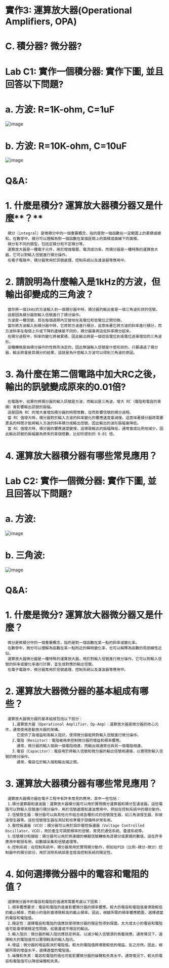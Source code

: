 # 實作3: 運算放大器(Operational Amplifiers, OPA)
# C. 積分器? 微分器?
# Lab C1: 實作一個積分器: 實作下圖, 並且回答以下問題?
# a. 方波: R=1K-ohm, C=1uF
![image](https://github.com/Damn-666/EC2024/assets/162285202/e5d4d5e4-617b-411b-84ac-06e5faac381b)
# b. 方波: R=10K-ohm, C=10uF
![image](https://github.com/Damn-666/EC2024/assets/162285202/c2c1007e-0ef4-4361-b949-1473a9a0e30c)
# Q&A:
# 1. 什麼是積分? 運算放大器積分器又是什麼**？**
     積分（integral）是微積分中的一個重要概念，指的是對一個函數在一定範圍上的累積或總和。在數學中，積分可以理解為對一個函數在某個區間上的面積或曲線下的面積。
     積分有不同的類型，包括定積分和不定積分等。
     運算放大器是一種電子元件，用於增強電壓、電流或功率。而積分器是一種特殊的運算放大器，它可以對輸入信號進行積分操作。
     在電子電路中，積分器常用於訊號處理、控制系統以及濾波器等應用中。
# 2. 請說明為什麼輸入是1kHz的方波，但輸出卻變成的三角波？
     當你將一個1kHz的方波輸入到一個積分器中時，積分器的輸出會是一個三角波形狀的信號。
     這是因為積分器對輸入信號進行了積分操作。
     方波是一種信號，其在每個週期內交替地在高電位和低電位之間切換。
     當你將方波輸入到積分器中時，它將對方波進行積分，這意味著它將方波的斜率進行積分，而方波斜率在每個上升或下降的邊緣是不同的，積分器會將這些斜率積分起來。
     在積分過程中，斜率的變化將被累積，因此輸出將是一個從低電位到高電位逐漸增加的三角波形。
     這種轉換是由積分操作的性質所決定的，因此無論輸入信號是什麼形狀的，只要通過了積分器，輸出將會是其積分的結果，這就是為什麼輸入方波可以得到三角波的原因。
# 3. 為什麼在第二個電路中加大RC之後，輸出的訊號變成原來的0.01倍?
     在電路中，如果你將積分器的輸入訊號是方波，而輸出是三角波，增大 RC（電阻和電容的乘積）會影響輸出訊號的振幅。
     這是因為 RC 的增大會增加積分器的時間常數，從而影響信號的積分過程。
     當 RC 值增大時，積分器對於輸入方波的斜率變化的響應速度會減慢。這意味著積分器將需要更長的時間才能將輸入方波的斜率積分成輸出信號，因此輸出的波形振幅會降低。
     當 RC 值增大時，積分器的響應速度變慢，這導致輸出的振幅降低，通常會成比例地減少，因此輸出訊號的振幅變為原來的某個倍數，比如你提到的 0.01 倍。
# 4. 運算放大器積分器有哪些常見應用？
# Lab C2: 實作一個微分器: 實作下圖, 並且回答以下問題?
# a. 方波:     
![image](https://github.com/Damn-666/EC2024/assets/162285202/54532f47-e807-42e1-aa10-8f18a2d18d60)
# b. 三角波:
![image](https://github.com/Damn-666/EC2024/assets/162285202/85a34c42-ee63-4280-a961-9e8f146fa82b)
# Q&A:
# 1. 什麼是微分? 運算放大器微分器又是什麼？
     微分是微積分中的一個重要概念，指的是對一個函數在某一點的斜率或變化率。
     在數學中，微分可以理解為函數在某一點附近的瞬時變化率，也可以解釋為函數的局部線性近似。
     運算放大器微分器是一種特殊的運算放大器，用於對輸入信號進行微分操作。它可以對輸入信號的斜率或變化率進行計算，並生成對應的輸出信號。
     在電子電路中，微分器常用於信號處理、控制系統以及濾波器等應用中。
# 2. 運算放大器微分器的基本組成有哪些？
     運算放大器微分器的基本組成包括以下部分：
       1.運算放大器（Operational Amplifier，Op-Amp）：運算放大器是微分器的核心元件，通常使用差動放大器的架構。
         它提供了高增益和高輸入阻抗，使得微分器能夠對輸入信號進行微分操作。
       2.電阻（Resistor）：電阻被用來控制微分器的增益和頻率響應。
         通常，微分器的輸入端與一個電阻相連，而輸出端通常也與另一個電阻相連。
       3.電容（Capacitor）：電容用於將輸入信號和微分器的輸出信號相連接，以實現對輸入信號的微分操作。
         通常，電容位於輸入端和輸出端之間。
# 3. 運算放大器積分器有哪些常見應用？
     運算放大器積分器在電子工程中有許多常見的應用，其中一些包括：
     1.積分運算器和濾波器：運算放大器積分器可以用於實現積分運算器和積分型濾波器。這些電路可以對輸入信號進行積分操作，用於信號處理和濾波應用中，例如在控制系統中的積分動作。
     2.信號發生器：積分器可以與其他元件組合成各種形式的信號發生器，如三角波發生器、斜坡波發生器等。這些信號發生器在測試和校準電子設備時非常有用。
     3.壓控振盪器（VCO）：積分器可以用於設計壓控振盪器（Voltage Controlled Oscillator，VCO），用於產生可調節頻率的信號，常見於通信系統、雷達系統等。
     5.信號積分和擷取：積分器可以用於將連續的模擬信號轉換為其積分或累積的數值，這在許多應用中都很有用，如數據采集和信號處理等。
     6.控制系統：在控制系統中，積分器常用於實現積分動作，例如在PID（比例-積分-微分）控制器中的積分部分，用於消除系統誤差並提高控制系統的穩定性。
# 4. 如何選擇微分器中的電容和電阻的值？
     選擇微分器中的電容和電阻的值通常需要考慮以下因素：
     1.頻率響應要求：電容和電阻的值會影響微分器的頻率響應。較大的電容和電阻值會導致較低的截止頻率，而較小的值則會導致較高的截止頻率。因此，根據所需的頻率響應範圍，選擇適當的電容和電阻值。
     2.穩定性：選擇電容和電阻的值應該使得微分器的穩定性得到保證。太大或太小的電容和電阻值可能會導致穩定性問題，如震盪或不穩定的輸出。
     3.輸入阻抗：微分器的輸入阻抗應該足夠高，以減少輸入信號源的負載效應。通常情況下，選擇較大的電阻值可以實現較高的輸入阻抗。
     4.增益：微分器的增益取決於電阻值。較大的電阻值將導致較低的增益，反之亦然。因此，根據所需的增益水平，選擇適當的電阻值。
     5.噪聲和失真：電容和電阻的值也可能影響微分器的噪聲和失真水平。通常情況下，較大的電容和電阻值可以降低噪聲和失真。

